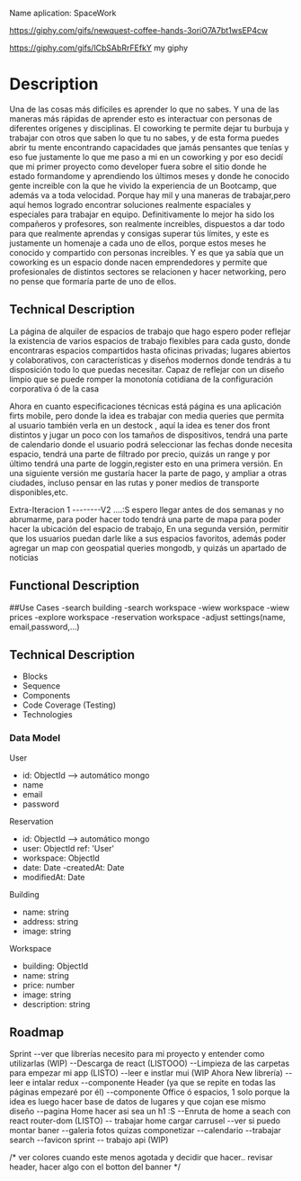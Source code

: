 Name aplication: SpaceWork

https://giphy.com/gifs/newquest-coffee-hands-3oriO7A7bt1wsEP4cw

https://giphy.com/gifs/lCbSAbRrFEfkY
my giphy

# Description 

Una de las cosas más difíciles es aprender lo que no sabes. Y una de las maneras más rápidas de aprender esto es interactuar con personas de diferentes orígenes y disciplinas. El coworking te permite dejar tu burbuja y trabajar con otros que saben lo que tu no sabes, y de esta forma puedes abrir tu mente encontrando capacidades que jamás pensantes que tenías y eso fue justamente lo que me paso a mi en un coworking y por eso decidí que mi primer proyecto como developer fuera sobre el sitio donde he estado formandome y aprendiendo los últimos meses y donde he conocido gente increible con la que he vivido la experiencia de un Bootcamp, que además va a toda velocidad.
Porque hay mil y una maneras de trabajar,pero aquí hemos logrado encontrar soluciones realmente espaciales y especiales para trabajar en equipo. Definitivamente lo mejor ha sido los compañeros y profesores, son realmente increibles, dispuestos a dar todo para que realmente aprendas y consigas superar tús límites, y este es justamente un homenaje a cada uno de ellos, porque estos meses he conocido y compartido con personas increibles.
Y es que ya sabía que un coworking es un espacio donde nacen emprendedores y permite que profesionales de distintos sectores se relacionen y hacer networking, pero no pense que formaría parte de uno de ellos.

## Technical Description

La página de alquiler de espacios de trabajo que hago espero poder reflejar la existencia de varios espacios de trabajo flexibles para cada gusto, donde encontraras espacios compartidos hasta oficinas privadas; lugares abiertos y colaborativos, con características y diseños modernos donde tendrás a tu disposición todo lo que puedas necesitar. Capaz de reflejar con un diseño limpio que se puede romper la monotonía cotidiana de la configuración corporativa ó de la casa

Ahora en cuanto especificaciones técnicas está página es una aplicación firts mobile, pero donde la idea es trabajar con media queries que permita al usuario también verla en un destock , aquí la idea es tener dos front distintos y jugar un poco con los tamaños de dispositivos, tendrá una parte de calendario donde el usuario podrá seleccionar las fechas donde necesita espacio, tendrá una parte de filtrado por precio, quizás un range y por último tendrá una parte de loggin,register esto en una primera versión.
En una siguiente versión me gustaría hacer la parte de pago, y ampliar a otras ciudades, incluso pensar en las rutas y poner medios de transporte disponibles,etc.

Extra-Iteracion 1 --------V2 ....:S espero llegar antes de dos semanas y no abrumarme, para poder hacer todo 
tendrá una parte de mapa para poder hacer la ubicación del espacio de trabajo,
En una segunda versión, permitir que los usuarios puedan darle like a sus espacios favoritos, además poder agregar un map con geospatial queries mongodb, y quizás un apartado de noticias 


## Functional Description

##Use Cases
-search building
-search workspace
-wiew workspace
-wiew prices
-explore workspace
-reservation workspace
-adjust settings(name, email,password,...)

## Technical Description
- Blocks
- Sequence
- Components
- Code Coverage (Testing)
- Technologies

### Data Model

 User
- id: ObjectId --> automático mongo
- name
- email
- password

Reservation
- id: ObjectId --> automático mongo
- user: ObjectId ref: 'User'
- workspace: ObjectId
- date: Date
-createdAt: Date
- modifiedAt: Date

Building
- name: string
- address: string
- image: string

Workspace
- building: ObjectId
- name: string
- price: number
- image: string
- description: string





## Roadmap

Sprint
--ver que librerías necesito para mi proyecto y entender como utilizarlas (WIP)
--Descarga de react (LISTOOO)
--Limpieza de las carpetas para empezar mi app (LISTO)
--leer e instlar mui (WIP Ahora New librería)
--leer e intalar redux 
--componente Header (ya que se repite en todas las páginas empezaré por él)
--componente Office ó espacios, 1 solo porque la idea es luego hacer base de datos de lugares y que cojan ese mismo diseño
--pagina Home hacer asi sea un h1 :S
--Enruta de home a seach con react router-dom (LISTO)
-- trabajar home cargar carrusel 
--ver si puedo montar baner
--galeria fotos quizas componetizar
--calendario
--trabajar search 
--favicon
sprint
-- trabajo api (WIP)


/* ver colores cuando este menos agotada y decidir que hacer.. revisar header, hacer algo con el botton del banner */
